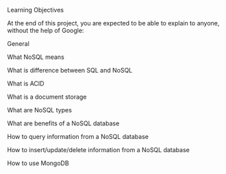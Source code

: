Learning Objectives

At the end of this project, you are expected to be able to explain to anyone, without the help of Google:

General

What NoSQL means

What is difference between SQL and NoSQL

What is ACID

What is a document storage

What are NoSQL types

What are benefits of a NoSQL database

How to query information from a NoSQL database

How to insert/update/delete information from a NoSQL database

How to use MongoDB
